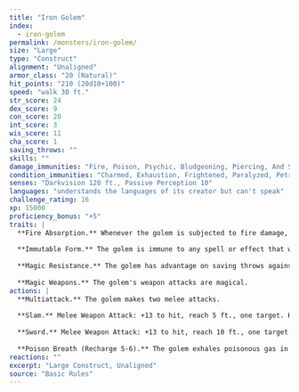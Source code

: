 ```yaml
---
title: "Iron Golem"
index:
  - iron-golem
permalink: /monsters/iron-golem/
size: "Large"
type: "Construct"
alignment: "Unaligned"
armor_class: "20 (Natural)"
hit_points: "210 (20d10+100)"
speed: "walk 30 ft."
str_score: 24
dex_score: 9
con_score: 20
int_score: 3
wis_score: 11
cha_score: 1
saving_throws: ""
skills: ""
damage_immunities: "Fire, Poison, Psychic, Bludgeoning, Piercing, And Slashing From Nonmagical Weapons That Aren'T Adamantine"
condition_immunities: "Charmed, Exhaustion, Frightened, Paralyzed, Petrified, Poisoned"
senses: "Darkvision 120 ft., Passive Perception 10"
languages: "understands the languages of its creator but can't speak"
challenge_rating: 16
xp: 15000
proficiency_bonus: "+5"
traits: |
  **Fire Absorption.** Whenever the golem is subjected to fire damage, it takes no damage and instead regains a number of hit points equal to the fire damage dealt.
  
  **Immutable Form.** The golem is immune to any spell or effect that would alter its form.
  
  **Magic Resistance.** The golem has advantage on saving throws against spells and other magical effects.
  
  **Magic Weapons.** The golem's weapon attacks are magical.
actions: |
  **Multiattack.** The golem makes two melee attacks.
  
  **Slam.** Melee Weapon Attack: +13 to hit, reach 5 ft., one target. Hit: 20 (3d8 + 7) bludgeoning damage.
  
  **Sword.** Melee Weapon Attack: +13 to hit, reach 10 ft., one target. Hit: 23 (3d10 + 7) slashing damage.
  
  **Poison Breath (Recharge 5-6).** The golem exhales poisonous gas in a 15-foot cone. Each creature in that area must make a DC 19 Constitution saving throw, taking 45 (10d8) poison damage on a failed save, or half as much damage on a successful one.
reactions: ""
excerpt: "Large Construct, Unaligned"
source: "Basic Rules"
---
```

